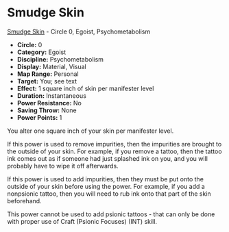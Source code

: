# Smudge Skin

[Smudge Skin](/Psionics/S/SmudgeSkin.md) - Circle 0, Egoist, Psychometabolism

- **Circle:** 0
- **Category:** Egoist
- **Discipline:** Psychometabolism
- **Display:** Material, Visual
- **Map Range:** Personal
- **Target:** You; see text
- **Effect:** 1 square inch of skin per manifester level
- **Duration:** Instantaneous
- **Power Resistance:** No
- **Saving Throw:** None
- **Power Points:** 1

You alter one square inch of your skin per manifester level.

If this power is used to remove impurities, then the impurities are brought to the outside of your skin. For example, if you remove a tattoo, then the tattoo ink comes out as if someone had just splashed ink on you, and you will probably have to wipe it off afterwards.

If this power is used to add impurities, then they must be put onto the outside of your skin before using the power. For example, if you add a nonpsionic tattoo, then you will need to rub ink onto that part of the skin beforehand.

This power cannot be used to add psionic tattoos - that can only be done with proper use of Craft (Psionic Focuses) (INT) skill.
